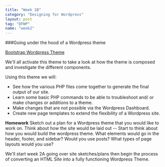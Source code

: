```yaml
---
title: "Week 1B"
category: "Designing for Wordpress"
layout: post
tag: "DFWP"
name: "week2"
---
```


###Going under the hood of a Wordpress theme

[Bootstrap Wordpress Theme](http://320press.com/wpbs/)

We'll all activate this theme to take a look at how the theme is composed and investigate the different components. 

Using this theme we will:

* See how the various PHP files come together to generate the final output of our site. 
* Learn some basic PHP commands to be able to troubleshoot and/ or make changes or additions to a theme.
* Make changes that are not possible via the Wordpress Dashboard.
* Create new page templates to extend the flexibility of a Wordpress site.

**Homework**
Sketch out a plan for a Wordpress theme that you would like to work on. Think about how the site would be laid out -- Start to think about how you would build the wordpress theme. What elements would go in the header, footer, and sidebar? Would you use posts? What types of page layouts would you use? 

We'll start week 2A going over site sketches/plans then begin the process of converting an HTML Site into a fully functioning Wordpress Theme. 